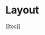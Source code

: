 <script setup>
  import CodeBlock from './../CodeBlock.vue'
  import './../../../src/layout'
</script>

# Layout

[[toc]]
